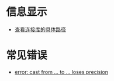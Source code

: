 # 信息显示
* [查看连接库的具体路径](print-file-name.md)

# 常见错误
* [error: cast from ... to ... loses precision](cast-lose-precision.md)


